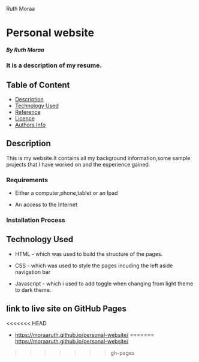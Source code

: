 Ruth Moraa
# Personal website

##### By Ruth Moraa 
### It is a description of my resume.

## Table of Content

+ [Description](#description)
+ [Technology Used](#technology-used)
+ [Reference](#reference)
+ [Licence](#licence)
+ [Authors Info](#author-Info)

## Description
<p>This is my website.It contains all my background information,some sample projects that I have worked on and the experience gained.</p>


### Requirements

* Either a computer,phone,tablet or an Ipad

* An access to the Internet

### Installation Process


## Technology Used
* HTML - which was used to build the structure of the pages.

* CSS - which was used to style the pages incuding the left aside navigation bar

* Javascript - which i used to add toggle when changing from light theme to dark theme.

## link to live site on GitHub Pages
<<<<<<< HEAD

* https://moraaruth.github.io/personal-website/
=======
https://moraaruth.github.io/personal-website/
>>>>>>> gh-pages
